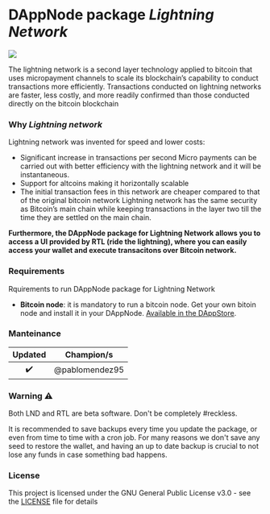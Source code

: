 <!-- :female_detective: Looking for a new champion -->

# DAppNode package _Lightning Network_

<!--DAppNode package logo (could be added with an hyperlink to a youtube video): -->

[![](avatar-lightning-network.png)](https://www.youtube.com/watch?v=pBh4DcM-0pg)

<!--Brief introduction about the source project (official project definition is an option): -->

The lightning network is a second layer technology applied to bitcoin that uses micropayment channels to scale its blockchain’s capability to conduct transactions more efficiently. Transactions conducted on lightning networks are faster, less costly, and more readily confirmed than those conducted directly on the bitcoin blockchain

### Why _Lightning network_

Lightning network was invented for speed and lower costs:

- Significant increase in transactions per second Micro payments can be carried out with better efficiency with the lightning network and it will be instantaneous.
- Support for altcoins making it horizontally scalable
- The initial transaction fees in this network are cheaper compared to that of the original bitcoin network Lightning network has the same security as Bitcoin’s main chain while keeping transactions in the layer two till the time they are settled on the main chain.

**Furthermore, the DAppNode package for Lightning Network allows you to access a UI provided by RTL (ride the lightning), where you can easily access your wallet and execute transacitons over Bitcoin network.**

### Requirements

Rquirements to run DAppNode package for Lightning Network

<!--Requirements to run the dappnode package in a list: -->

- **Bitcoin node**: it is mandatory to run a bitcoin node. Get your own bitoin node and install it in your DAppNode. [Available in the DAppStore](http://my.dappnode/#/installer/bitcoin.dnp.dappnode.eth).

### Manteinance

<!--Table with champion/s mantainers, versions and update status -->
<!--UPDATED: :x: OR :heavy_check_mark: -->

|      Updated       |   Champion/s   |
| :----------------: | :------------: |
| :heavy_check_mark: | @pablomendez95 |

### Warning :warning:

Both LND and RTL are beta software. Don't be completely #reckless.

It is recommended to save backups every time you update the package, or even from time to time with a cron job.
For many reasons we don't save any seed to restore the wallet, and having an up to date backup is crucial to not lose any funds in case something bad happens.

### License

This project is licensed under the GNU General Public License v3.0 - see the [LICENSE](LICENSE) file for details
